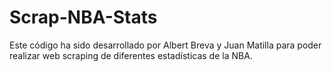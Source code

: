 # Scrap-NBA-Stats

Este código ha sido desarrollado por Albert Breva y Juan Matilla para poder realizar web scraping de diferentes estadísticas de la NBA.
